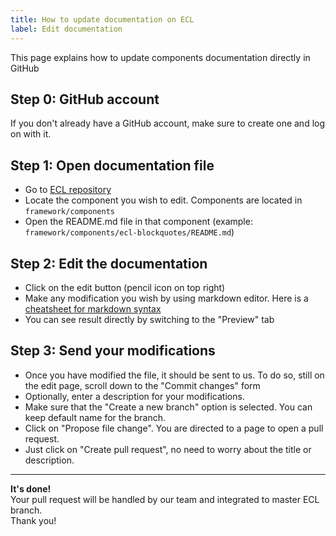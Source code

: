 ```yaml
---
title: How to update documentation on ECL
label: Edit documentation
---
```


This page explains how to update components documentation directly in GitHub

## Step 0: GitHub account

If you don't already have a GitHub account, make sure to create one and log on with it.

## Step 1: Open documentation file

- Go to [ECL repository](https://github.com/ec-europa/europa-component-library)
- Locate the component you wish to edit. Components are located in `framework/components`
- Open the README.md file in that component (example: `framework/components/ecl-blockquotes/README.md`)

## Step 2: Edit the documentation

- Click on the edit button (pencil icon on top right)
- Make any modification you wish by using markdown editor. Here is a [cheatsheet for markdown syntax](https://github.com/adam-p/markdown-here/wiki/Markdown-Cheatsheet)
- You can see result directly by switching to the "Preview" tab

## Step 3: Send your modifications

- Once you have modified the file, it should be sent to us. To do so, still on the edit page, scroll down to the "Commit changes" form
- Optionally, enter a description for your modifications.
- Make sure that the "Create a new branch" option is selected. You can keep default name for the branch.
- Click on "Propose file change". You are directed to a page to open a pull request.
- Just click on "Create pull request", no need to worry about the title or description.

---

**It's done!**  
Your pull request will be handled by our team and integrated to master ECL branch.  
Thank you!
